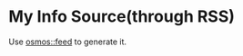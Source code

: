 # My Info Source(through RSS)

Use [osmos::feed](https://github.com/osmoscraft/osmosfeed) to generate it.
